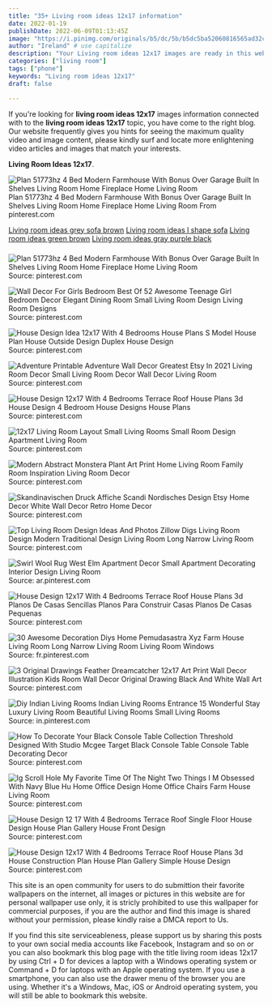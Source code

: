 ```yaml
---
title: "35+ Living room ideas 12x17 information"
date: 2022-01-19
publishDate: 2022-06-09T01:13:45Z
image: "https://i.pinimg.com/originals/b5/dc/5b/b5dc5ba52060816565ad32c31be2b45d.jpg"
author: "Ireland" # use capitalize
description: "Your Living room ideas 12x17 images are ready in this website. Living room ideas 12x17 are a topic that is being searched for and liked by netizens today. You can Find and Download the Living room ideas 12x17 files here. Get all royalty-free vectors."
categories: ["living room"]
tags: ["phone"]
keywords: "Living room ideas 12x17"
draft: false

---
```


If you're looking for **living room ideas 12x17** images information connected with to the **living room ideas 12x17** topic, you have come to the right  blog.  Our website frequently  gives you  hints  for seeing  the maximum  quality video and image  content, please kindly surf and locate more enlightening video articles and images  that match your interests.

**Living Room Ideas 12x17**. 

![Plan 51773hz 4 Bed Modern Farmhouse With Bonus Over Garage Built In Shelves Living Room Home Fireplace Home Living Room](https://i.pinimg.com/originals/ac/9a/a3/ac9aa320865099e0ad1a7fb848b66e2a.jpg "Plan 51773hz 4 Bed Modern Farmhouse With Bonus Over Garage Built In Shelves Living Room Home Fireplace Home Living Room")
Plan 51773hz 4 Bed Modern Farmhouse With Bonus Over Garage Built In Shelves Living Room Home Fireplace Home Living Room From pinterest.com

[Living room ideas grey sofa brown](/living-room-ideas-grey-sofa-brown/)
[Living room ideas l shape sofa](/living-room-ideas-l-shape-sofa/)
[Living room ideas green brown](/living-room-ideas-green-brown/)
[Living room ideas gray purple black](/living-room-ideas-gray-purple-black/)



### 

 


![Plan 51773hz 4 Bed Modern Farmhouse With Bonus Over Garage Built In Shelves Living Room Home Fireplace Home Living Room](https://i.pinimg.com/originals/ac/9a/a3/ac9aa320865099e0ad1a7fb848b66e2a.jpg "Plan 51773hz 4 Bed Modern Farmhouse With Bonus Over Garage Built In Shelves Living Room Home Fireplace Home Living Room")
Source: pinterest.com

 

![Wall Decor For Girls Bedroom Best Of 52 Awesome Teenage Girl Bedroom Decor Elegant Dining Room Small Living Room Design Living Room Designs](https://i.pinimg.com/originals/64/a2/3c/64a23c27a61e6b12a67279b0b5da0b2f.jpg "Wall Decor For Girls Bedroom Best Of 52 Awesome Teenage Girl Bedroom Decor Elegant Dining Room Small Living Room Design Living Room Designs")
Source: pinterest.com

 

![House Design Idea 12x17 With 4 Bedrooms House Plans S Model House Plan House Outside Design Duplex House Design](https://i.pinimg.com/originals/40/63/0f/40630f450fb6a3d2a1d7e1e856cc74b3.jpg "House Design Idea 12x17 With 4 Bedrooms House Plans S Model House Plan House Outside Design Duplex House Design")
Source: pinterest.com

 

![Adventure Printable Adventure Wall Decor Greatest Etsy In 2021 Living Room Decor Small Living Room Decor Wall Decor Living Room](https://i.pinimg.com/736x/bb/e4/2a/bbe42a14a70585d65d53f0428d5615f1.jpg "Adventure Printable Adventure Wall Decor Greatest Etsy In 2021 Living Room Decor Small Living Room Decor Wall Decor Living Room")
Source: pinterest.com

 

![House Design 12x17 With 4 Bedrooms Terrace Roof House Plans 3d House Design 4 Bedroom House Designs House Plans](https://i.pinimg.com/originals/2c/5c/25/2c5c252d7055ed4513ba823c41ee7840.jpg "House Design 12x17 With 4 Bedrooms Terrace Roof House Plans 3d House Design 4 Bedroom House Designs House Plans")
Source: pinterest.com

 

![12x17 Living Room Layout Small Living Rooms Small Room Design Apartment Living Room](https://i.pinimg.com/736x/3a/cf/d0/3acfd0cbd409a95a46c60bc903297f8d.jpg "12x17 Living Room Layout Small Living Rooms Small Room Design Apartment Living Room")
Source: pinterest.com

 

![Modern Abstract Monstera Plant Art Print Home Living Room Family Room Inspiration Living Room Decor](https://i.pinimg.com/originals/dc/70/0d/dc700dca2978f2881b7ce6a77994aeea.jpg "Modern Abstract Monstera Plant Art Print Home Living Room Family Room Inspiration Living Room Decor")
Source: pinterest.com

 

![Skandinavischen Druck Affiche Scandi Nordisches Design Etsy Home Decor White Wall Decor Retro Home Decor](https://i.pinimg.com/originals/aa/62/24/aa62247f420e0546d2907442b0edc6f0.jpg "Skandinavischen Druck Affiche Scandi Nordisches Design Etsy Home Decor White Wall Decor Retro Home Decor")
Source: pinterest.com

 

![Top Living Room Design Ideas And Photos Zillow Digs Living Room Design Modern Traditional Design Living Room Long Narrow Living Room](https://i.pinimg.com/originals/6d/24/9c/6d249c98579ff2cda19d09ffbb0687a6.jpg "Top Living Room Design Ideas And Photos Zillow Digs Living Room Design Modern Traditional Design Living Room Long Narrow Living Room")
Source: pinterest.com

 

![Swirl Wool Rug West Elm Apartment Decor Small Apartment Decorating Interior Design Living Room](https://i.pinimg.com/originals/f8/84/5f/f8845f15403c5d2339e91fc43ab2c1f9.jpg "Swirl Wool Rug West Elm Apartment Decor Small Apartment Decorating Interior Design Living Room")
Source: ar.pinterest.com

 

![House Design 12x17 With 4 Bedrooms Terrace Roof House Plans 3d Planos De Casas Sencillas Planos Para Construir Casas Planos De Casas Pequenas](https://i.pinimg.com/originals/98/56/2d/98562d19c41638b4e0f5e3a8e8b8ad10.jpg "House Design 12x17 With 4 Bedrooms Terrace Roof House Plans 3d Planos De Casas Sencillas Planos Para Construir Casas Planos De Casas Pequenas")
Source: pinterest.com

 

![30 Awesome Decoration Diys Home Pemudasastra Xyz Farm House Living Room Long Narrow Living Room Living Room Windows](https://i.pinimg.com/originals/cf/f7/0a/cff70af2e3599edb0b7f49fd042b2365.jpg "30 Awesome Decoration Diys Home Pemudasastra Xyz Farm House Living Room Long Narrow Living Room Living Room Windows")
Source: fr.pinterest.com

 

![3 Original Drawings Feather Dreamcatcher 12x17 Art Print Wall Decor Illustration Kids Room Wall Decor Original Drawing Black And White Wall Art](https://i.pinimg.com/originals/04/4c/30/044c30db34d0ca5d06362589f7ef38f7.jpg "3 Original Drawings Feather Dreamcatcher 12x17 Art Print Wall Decor Illustration Kids Room Wall Decor Original Drawing Black And White Wall Art")
Source: pinterest.com

 

![Diy Indian Living Rooms Indian Living Rooms Entrance 15 Wonderful Stay Luxury Living Room Beautiful Living Rooms Small Living Rooms](https://i.pinimg.com/736x/7c/d2/9c/7cd29ca7cdb68a6faa4f81a79743d108.jpg "Diy Indian Living Rooms Indian Living Rooms Entrance 15 Wonderful Stay Luxury Living Room Beautiful Living Rooms Small Living Rooms")
Source: in.pinterest.com

 

![How To Decorate Your Black Console Table Collection Threshold Designed With Studio Mcgee Target Black Console Table Console Table Decorating Decor](https://i.pinimg.com/originals/ce/95/a1/ce95a1df1e543e8585b305954ddaf992.png "How To Decorate Your Black Console Table Collection Threshold Designed With Studio Mcgee Target Black Console Table Console Table Decorating Decor")
Source: pinterest.com

 

![Ig Scroll Hole My Favorite Time Of The Night Two Things I M Obsessed With Navy Blue Hu Home Office Design Home Office Chairs Farm House Living Room](https://i.pinimg.com/736x/48/b7/84/48b784671eb32daac56779a629fa9bc3.jpg "Ig Scroll Hole My Favorite Time Of The Night Two Things I M Obsessed With Navy Blue Hu Home Office Design Home Office Chairs Farm House Living Room")
Source: pinterest.com

 

![House Design 12 17 With 4 Bedrooms Terrace Roof Single Floor House Design House Plan Gallery House Front Design](https://i.pinimg.com/originals/31/d4/85/31d4852d1955b80be6ec5282446993a1.jpg "House Design 12 17 With 4 Bedrooms Terrace Roof Single Floor House Design House Plan Gallery House Front Design")
Source: pinterest.com

 

![House Design 12x17 With 4 Bedrooms Terrace Roof House Plans 3d House Construction Plan House Plan Gallery Simple House Design](https://i.pinimg.com/originals/b5/dc/5b/b5dc5ba52060816565ad32c31be2b45d.jpg "House Design 12x17 With 4 Bedrooms Terrace Roof House Plans 3d House Construction Plan House Plan Gallery Simple House Design")
Source: pinterest.com

 

This site is an open community for users to do submittion their favorite wallpapers on the internet, all images or pictures in this website are for personal wallpaper use only, it is stricly prohibited to use this wallpaper for commercial purposes, if you are the author and find this image is shared without your permission, please kindly raise a DMCA report to Us.

If you find this site serviceableness, please support us by sharing this posts to your own social media accounts like Facebook, Instagram and so on or you can also bookmark this blog page with the title living room ideas 12x17 by using Ctrl + D for devices a laptop with a Windows operating system or Command + D for laptops with an Apple operating system. If you use a smartphone, you can also use the drawer menu of the browser you are using. Whether it's a Windows, Mac, iOS or Android operating system, you will still be able to bookmark this website.
